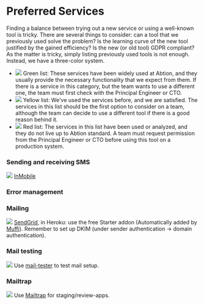 # Preferred Services

Finding a balance between trying out a new service or using a well-known tool is tricky. There are several things to consider: can a tool that we previously used solve the problem? Is the learning curve of the new tool justified by the gained efficiency? Is the new (or old tool) GDPR compliant?
As the matter is tricky, simply listing previously used tools is not enough. Instead, we have a three-color system.


- ![](https://via.placeholder.com/10/00c900/?text=+) Green list: These services have been widely used at Abtion, and they usually provide the necessary functionality that we expect from them.
If there is a service in this category, but the team wants to use a different one, the team must first check with the Principal Engineer or CTO.
- ![](https://via.placeholder.com/10/ffff00/?text=+) Yellow list: We've used the services before, and we are satisfied. The services in this list should be the first option to consider on a team, although the team can decide to use a different tool if there is a good reason behind it.
- ![](https://via.placeholder.com/10/f03c15/?text=+) Red list: The services in this list have been used or analyzed, and they do not live up to Abtion standard. A team must request permission from the Principal Engineer or CTO before using this tool on a production system.


### Sending and receiving SMS
![](https://via.placeholder.com/10/00c900/?text=+) [InMobile](https://www.inmobile.com/)

### Error management

### Mailing
![](https://via.placeholder.com/10/ffff00/?text=+) [SendGrid](https://sendgrid.com/), in Heroku: use the free Starter addon (Automatically added by [Muffi](https://github.com/abtion/muffi)).
Remember to set up DKIM (under sender authentication -> domain authentication).

### Mail testing
![](https://via.placeholder.com/10/ffff00/?text=+) Use [mail-tester](https://www.mail-tester.com) to test mail setup.

### Mailtrap
![](https://via.placeholder.com/10/ffff00/?text=+) Use [Mailtrap](https://mailtrap.io) for staging/review-apps.
